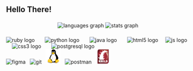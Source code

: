 <h2 align="left">Hello There!</h2>

###

<div align="center">

  <img src="https://github-readme-stats.vercel.app/api/top-langs?username=luccadittrich&locale=en&hide_title=false&layout=compact&card_width=320&langs_count=5&theme=dracula&hide_border=false" height="150" alt="languages graph"  />
 
  <img src="https://github-readme-stats.vercel.app/api?username=luccadittrich&hide_title=false&hide_rank=false&show_icons=true&include_all_commits=true&count_private=true&disable_animations=false&theme=dracula&locale=en&hide_border=false&order=1" height="150" alt="stats graph"  />

</div>

###


###

<div align="left">
  <img src="https://cdn.jsdelivr.net/gh/devicons/devicon/icons/ruby/ruby-original.svg" height="30" alt="ruby logo"  />
  <img width="12" />
  <span>&nbsp;</span>
  <img src="https://cdn.jsdelivr.net/gh/devicons/devicon/icons/python/python-original.svg" height="30" alt="python logo"  />
  <img width="12" />
  <span>&nbsp;</span>
  <img src="https://cdn.jsdelivr.net/gh/devicons/devicon/icons/java/java-original.svg" height="30" alt="java logo"  />
  <img width="12" />
  <span>&nbsp;</span>
  <img src="https://cdn.jsdelivr.net/gh/devicons/devicon/icons/html5/html5-original.svg" height="30" alt="html5 logo"  />
  <img width="12" />
  <img src="https://logodix.com/logo/374736.png" height="30" alt="js logo"  />
  <img width="12" />
  <img src="https://cdn.jsdelivr.net/gh/devicons/devicon/icons/css3/css3-original.svg" height="30" alt="css3 logo"  />
  <img width="12" />
  <span>&nbsp;</span>
  <img src="https://cdn.jsdelivr.net/gh/devicons/devicon/icons/postgresql/postgresql-original.svg" height="30" alt="postgresql logo"  />
  <img width="12" />
<br>
  <img src="https://www.vectorlogo.zone/logos/figma/figma-icon.svg" alt="figma" width="40" height="40"/> 
  <span>&nbsp;</span>

  <img src="https://www.vectorlogo.zone/logos/git-scm/git-scm-icon.svg" alt="git" width="40" height="40"/>  
  <span>&nbsp;</span>

  <img src="https://raw.githubusercontent.com/devicons/devicon/master/icons/linux/linux-original.svg" alt="linux" width="40" height="40"/> 
  <span>&nbsp;</span>
  <img src="https://www.vectorlogo.zone/logos/getpostman/getpostman-icon.svg" alt="postman" width="40" height="40"/> 
  <span>&nbsp;</span>

  <img src="https://raw.githubusercontent.com/devicons/devicon/master/icons/rails/rails-original-wordmark.svg" alt="rails" width="40" height="40"/> 

</div>

###

<br clear="both">


###



